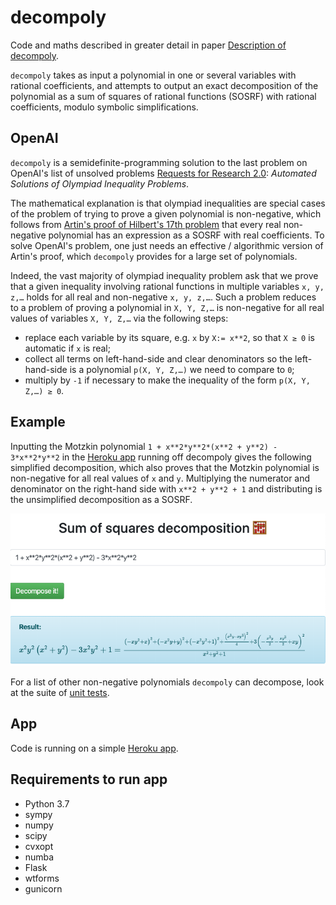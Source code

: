 # decompoly
Code and maths described in greater detail in paper [Description of decompoly](description_of_decompoly.pdf).

`decompoly` takes as input a polynomial in one or several variables with rational coefficients, and attempts to output an exact decomposition of the polynomial as a sum of squares of rational functions (SOSRF) with rational coefficients, modulo symbolic simplifications. 

## OpenAI
`decompoly` is a semidefinite-programming solution to the last problem on OpenAI's list of unsolved problems [Requests for Research 2.0](https://openai.com/blog/requests-for-research-2/): _Automated Solutions of Olympiad Inequality Problems_.

The mathematical explanation is that olympiad inequalities are special cases of the problem of trying to prove a given polynomial is non-negative, which follows from [Artin's proof of Hilbert's 17th problem](https://link.springer.com/article/10.1007%2FBF02952513) that every real non-negative polynomial has an expression as a SOSRF with real coefficients. To solve OpenAI's problem, one just needs an effective / algorithmic version of Artin's proof, which `decompoly` provides for a large set of polynomials.

Indeed, the vast majority of olympiad inequality problem ask that we prove that a given inequality involving rational functions in multiple variables `x, y, z,…` holds for all real and non-negative `x, y, z,…`. Such a problem reduces to a problem of proving a polynomial in `X, Y, Z,…` is non-negative for all real values of variables `X, Y, Z,…` via the following steps:
- replace each variable by its square, e.g. `x` by `X:= x**2`, so that `X ≥ 0` is automatic if `x` is real; 
- collect all terms on left-hand-side and clear denominators so the left-hand-side is a polynomial `p(X, Y, Z,…)` we need to compare to `0`;
- multiply by `-1` if necessary to make the inequality of the form `p(X, Y, Z,…) ≥ 0`.

## Example
Inputting the Motzkin polynomial `1 + x**2*y**2*(x**2 + y**2) - 3*x**2*y**2` in the 
[Heroku app](https://decompoly.herokuapp.com/) running off decompoly gives the following simplified decomposition, which also proves that the Motzkin polynomial is non-negative for all real values of `x` and `y`. Multiplying the numerator and denominator on the right-hand side with `x**2 + y**2 + 1` and distributing is the unsimplified decomposition as a SOSRF.

![decompoly screenshot](decompoly_screenshot_20191208.png "Motzkin polynomial decomposition")

For a list of other non-negative polynomials `decompoly` can decompose, look at the suite of [unit tests](test_get_sos.py).


## App
Code is running on a simple [Heroku app](https://secure-shelf-02448.herokuapp.com/).

## Requirements to run app
- Python 3.7
- sympy
- numpy
- scipy
- cvxopt
- numba
- Flask
- wtforms
- gunicorn

